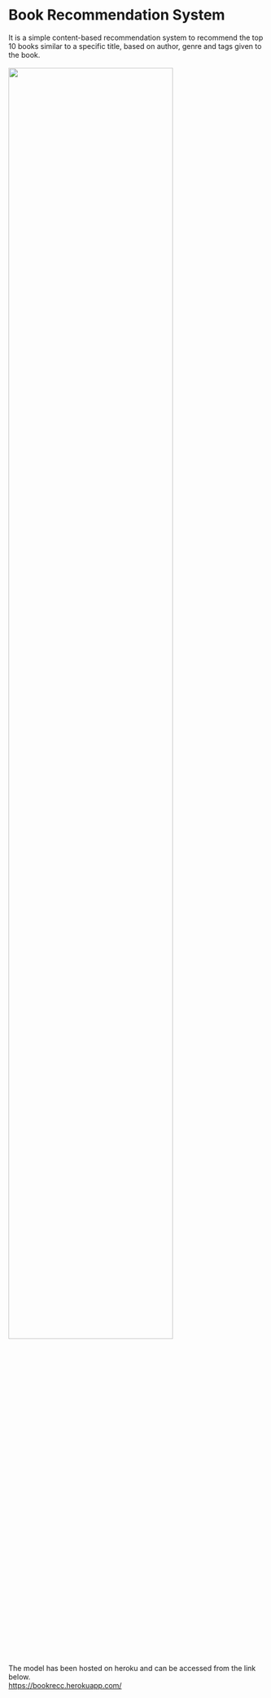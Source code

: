 # Book Recommendation System

It is a simple content-based recommendation system to recommend the top 10 books similar to a specific title, based on author, genre and tags given to the book.<br /><br />
<img src="figures/demo.jpg" width=80%>


The model has been hosted on heroku and can be accessed from the link below.<br />
https://bookrecc.herokuapp.com/
